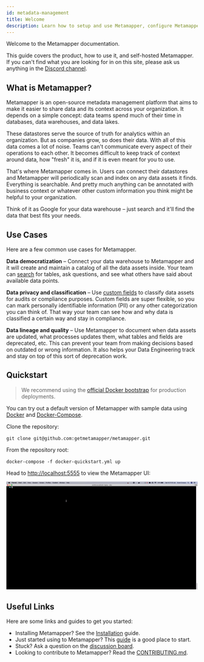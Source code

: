 ```yaml
---
id: metadata-management
title: Welcome
description: Learn how to setup and use Metamapper, configure Metamapper to read from your datastores, and contribute to the open source project on GitHub
---
```


Welcome to the Metamapper documentation.

This guide covers the product, how to use it, and self-hosted Metamapper. If you can't find what you are looking for in on this site, please ask us anything in the [Discord channel](http://discuss.metamapper.io).

## What is Metamapper?

Metamapper is an open-source metadata management platform that aims to make it easier to share data and its context across your organization. It depends on a simple concept: data teams spend much of their time in databases, data warehouses, and data lakes.

These datastores serve the source of truth for analytics within an organization. But as companies grow, so does their data. With all of this data comes a lot of noise. Teams can't communicate every aspect of their operations to each other. It becomes difficult to keep track of context around data, how "fresh" it is, and if it is even meant for you to use.

That's where Metamapper comes in. Users can connect their datastores and Metamapper will periodically scan and index on any data assets it finds. Everything is searchable. And pretty much anything can be annotated with business context or whatever other custom information you think might be helpful to your organization.

Think of it as Google for your data warehouse – just search and it'll find the data that best fits your needs.

## Use Cases

Here are a few common use cases for Metamapper.

**Data democratization** – Connect your data warehouse to Metamapper and it will create and maintain a catalog of all the data assets inside. Your team can [search](metadata-management--search) for tables, ask questions, and see what others have said about available data points.

**Data privacy and classification** – Use [custom fields](metadata-management--custom-properties) to classify data assets for audits or compliance purposes. Custom fields are super flexible, so you can mark personally identifiable information (PII) or any other categorization you can think of. That way your team can see how and why data is classified a certain way and stay in compliance.

**Data lineage and quality** – Use Metamapper to document when data assets are updated, what processes updates them, what tables and fields are deprecated, etc. This can prevent your team from making decisions based on outdated or wrong information. It also helps your Data Engineering track and stay on top of this sort of deprecation work.

## Quickstart

> We recommend using the [official Docker bootstrap](https://github.com/getmetamapper/metamapper-setup) for production deployments.

You can try out a default version of Metamapper with sample data using [Docker](https://docs.docker.com/get-docker/) and [Docker-Compose](https://docs.docker.com/compose/install/).

Clone the repository:

```
git clone git@github.com:getmetamapper/metamapper.git
```

From the repository root:

```
docker-compose -f docker-quickstart.yml up
```

Head to [http://localhost:5555](http://localhost:5555) to view the Metamapper UI:

![quickstart-gif](/img/quickstart.gif)

## Useful Links

Here are some links and guides to get you started:

- Installing Metamapper? See the [Installation](installation) guide.
- Just started using to Metamapper? This [guide](metadata-management--getting-started) is a good place to start.
- Stuck? Ask a question on the [discussion board](http://discuss.metamapper.io).
- Looking to contribute to Metamapper? Read the [CONTRIBUTING.md](https://github.com/getmetamapper/metamapper/blob/master/CONTRIBUTING.md).
